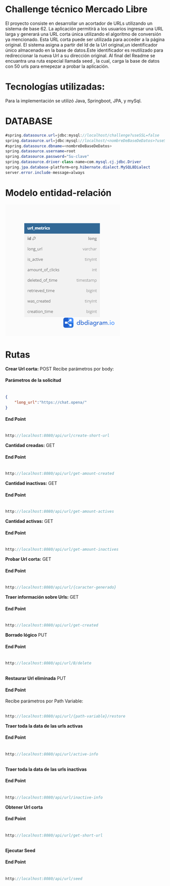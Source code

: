 # Challenge técnico Mercado Libre

El proyecto consiste en desarrollar un acortador de URLs utilizando un sistema de base 62. La aplicación permitirá a los usuarios ingresar una URL larga y generará una URL corta única utilizando el algoritmo de conversión ya mencionado. Esta URL corta puede ser utilizada para acceder a la página original.
El sistema asigna a partir del Id de la Url original,un identificador único almacenado en la base de datos.Este identificador es reutilizado para redireccionar la nueva Url a su dirección original. 
Al final del Readme se encuantra una ruta especial llamada seed , la cual, carga la base de datos con 50 urls para emepezar a probar la aplicación.

# Tecnologías utilizadas:

Para la implementación se utilizó Java, Springboot, JPA, y mySql. 



# DATABASE 
```java
#spring.datasource.url=jdbc:mysql://localhost/challenge?useSSL=false
spring.datasource.url=jdbc:mysql://localhost/<nombreDeBaseDeDatos>?useSSL=false&serverTimezone=UTC&allowPublicKeyRetrival=true
#spring.datasource.dbname=<nombreDeBaseDeDatos>
spring.datasource.username=root
spring.datasource.password="Su-clave"
spring.datasource.driver-class-name=com.mysql.cj.jdbc.Driver
spring.jpa.database-platform=org.hibernate.dialect.MySQL8Dialect
server.error.include-message=always

``` 
# Modelo entidad-relación 

![](/assets/image.png)

# Rutas


__Crear Url corta:__ POST 
Recibe parámetros por body: 
#### Parámetros de la solicitud 

```json 

{
    "long_url":"https://chat.opena/"
}

```
#### End Point
```java

http://localhost:8080/api/url/create-short-url

```
__Cantidad creadas:__ GET 
#### End Point 


```java

http://localhost:8080/api/url/get-amount-created

```

__Cantidad inactivas:__ GET 
#### End Point 


```java

http://localhost:8080/api/url/get-amount-actives

```

__Cantidad activas:__ GET 
#### End Point 


```java

http://localhost:8080/api/url/get-amount-inactives

```
__Probar Url corta:__ GET 
#### End Point 

```java

http://localhost:8080/api/url/{caracter-generado}

```

__Traer información sobre Urls:__ GET 
#### End Point 

```java

http://localhost:8080/api/url/get-created

``` 

__Borrado lógico__ PUT 
#### End Point 

```js

http://localhost:8080/api/url/B/delete
 
```
__Restaurar Url eliminada__ PUT 
#### End Point
Recibe parámetros por Path Variable: 

```js 

http://localhost:8080/api/url/{path-variable}/restore

```

__Traer toda la data de las urls activas__ 

#### End Point

```js

http://localhost:8080/api/url/active-info
 
```  
__Traer toda la data de las urls inactivas__ 


#### End Point

```js 

http://localhost:8080/api/url/inactive-info

``` 

__Obtener Url corta__

#### End Point

```js 

http://localhost:8080/api/url/get-short-url
 
```  
__Ejecutar Seed__

#### End Point

```js 

http://localhost:8080/api/url/seed

``` 




